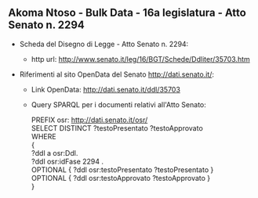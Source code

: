 ## Akoma Ntoso - Bulk Data - 16a legislatura - Atto Senato n. 2294 ##

* Scheda del Disegno di Legge - Atto Senato n. 2294:
	* http url: http://www.senato.it/leg/16/BGT/Schede/Ddliter/35703.htm

* Riferimenti al sito OpenData del Senato http://dati.senato.it/:
	* Link OpenData: http://dati.senato.it/ddl/35703
	* Query SPARQL per i documenti relativi all'Atto Senato:

        PREFIX osr: <http://dati.senato.it/osr/>  
		SELECT DISTINCT ?testoPresentato ?testoApprovato  
		WHERE  
		{  
		    ?ddl a osr:Ddl.  
		    ?ddl osr:idFase 2294 .  
		    OPTIONAL { ?ddl osr:testoPresentato ?testoPresentato }  
		    OPTIONAL { ?ddl osr:testoApprovato ?testoApprovato }  
		}
		